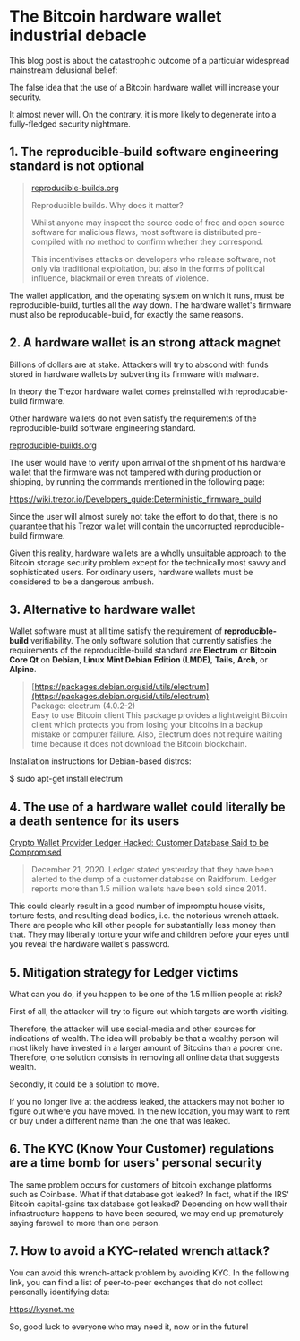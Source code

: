 # The Bitcoin hardware wallet industrial debacle

This blog post is about the catastrophic outcome of a particular widespread mainstream delusional belief: 

The false idea that the use of a Bitcoin hardware wallet will increase your security.

It almost never will. On the contrary, it is more likely to degenerate into a fully-fledged security nightmare.

## 1. The reproducible-build software engineering standard is not optional

>[reproducible-builds.org](https://reproducible-builds.org/)  
>
> Reproducible builds. Why does it matter?
>
> Whilst   anyone may inspect the source code of free and open source software  for  malicious flaws, most software is distributed pre-compiled with no   method to confirm whether they correspond.  
>  
>This   incentivises attacks on developers who release software, not only via traditional exploitation, but also in the forms of political influence,   blackmail or even threats of violence.

The wallet application, and the operating system on which it runs, must be reproducible-build, turtles all the way down. The hardware wallet's firmware must also be reproducable-build, for exactly the same reasons.


## 2. A hardware wallet is an strong attack magnet

Billions of dollars are at stake. Attackers will try to abscond with funds stored in hardware wallets by subverting its firmware with malware.

In theory the Trezor hardware wallet comes preinstalled with reproducable-build firmware.

Other hardware wallets do not even satisfy the requirements of the reproducible-build software engineering standard.

[reproducible-builds.org](https://reproducible-builds.org/)

The user would have to verify upon arrival of the shipment of his hardware wallet that the firmware was not tampered with during production or shipping, by running the commands mentioned in the following page:

https://wiki.trezor.io/Developers_guide:Deterministic_firmware_build

Since the user will almost surely not take the effort to do that, there is no guarantee that his Trezor wallet will contain the uncorrupted reproducible-build firmware.

Given this reality, hardware wallets are a wholly unsuitable approach to the Bitcoin storage security problem except for the technically most savvy and sophisticated users. For ordinary users, hardware wallets must be considered to be a dangerous ambush.


## 3. Alternative to hardware wallet

Wallet software must at all time satisfy the requirement of **reproducible-build** verifiability. The only software solution that currently satisfies the requirements of the reproducible-build standard are **Electrum** or **Bitcoin Core Qt** on **Debian**, **Linux Mint Debian Edition (LMDE)**, **Tails**, **Arch**, or **Alpine**.

>[https://packages.debian.org/sid/utils/electrum](https://packages.debian.org/sid/utils/electrum)  
Package: electrum (4.0.2-2)  
Easy to use Bitcoin client
This   package provides a lightweight Bitcoin client which protects you from   losing your bitcoins in a backup mistake or computer failure. Also,   Electrum does not require waiting time because it does not download the   Bitcoin blockchain.

Installation instructions for Debian-based distros:

$ sudo apt-get install electrum


## 4. The use of a hardware wallet could literally be a death sentence for its users

[Crypto Wallet Provider Ledger Hacked: Customer Database Said to be Compromised](https://www.crowdfundinsider.com/2020/12/170498-crypto-wallet-provider-ledger-hacked-customer-database-said-to-be-compromised)

>December  21, 2020. Ledger stated yesterday that they have been alerted to the  dump of a customer database on Raidforum. Ledger reports more than 1.5  million wallets have been sold since 2014.

This  could clearly result in a good number of impromptu house visits, torture  fests, and resulting dead bodies, i.e. the notorious wrench attack. There are people who kill other people for substantially less money than that. They may liberally torture your wife and children before your eyes until you reveal the hardware wallet's password.


## 5. Mitigation strategy for Ledger victims

What can you do, if you happen to be one of the 1.5 million people at risk?

First of all, the attacker will try to figure out which targets are worth visiting.

Therefore, the attacker will use social-media and other sources for indications of wealth. The idea will probably be that a wealthy person will most likely have invested in a larger amount of Bitcoins than a poorer one. Therefore, one solution consists in removing all online data that suggests wealth.

Secondly, it could be a solution to move.

If you no longer live at the address leaked, the attackers may not bother to figure out where you have moved. In the new location, you may want to rent or buy under a different name than the one that was leaked.


## 6. The KYC (Know Your Customer) regulations are a time bomb for users' personal security

The same problem occurs for customers of bitcoin exchange platforms such as Coinbase. What if that database got leaked? In fact, what if the IRS' Bitcoin capital-gains tax database got leaked? Depending on how well their infrastructure happens to have been secured, we may end up prematurely saying farewell to more than one person.


## 7. How to avoid a KYC-related wrench attack?

You can avoid this wrench-attack problem by avoiding KYC. In the following link, you can find a list of peer-to-peer exchanges that do not collect personally identifying data:

https://kycnot.me

So, good luck to everyone who may need it, now or in the future!

